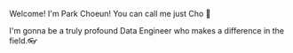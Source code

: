 Welcome! I'm Park Choeun! You can call me just Cho 👋


I'm gonna be a truly profound Data Engineer who makes a difference in the field.👓

